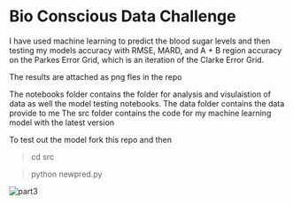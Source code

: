 # Bio Conscious Data Challenge
I have used machine learning to predict the blood sugar levels and then testing my models accuracy with RMSE, MARD, and A + B region accuracy on the Parkes Error Grid, which is an iteration of the Clarke Error Grid.   

The results are attached as png fles in the repo 

The notebooks folder contains the folder for analysis and visulaistion of data as well the model testing notebooks.
The data folder contains the data provide to me 
The src folder contains the code for my machine learning model with the latest version 

To test out the model fork this repo and then 
> cd src 


> python newpred.py 

![part3](https://user-images.githubusercontent.com/49101362/77247279-7e95fc00-6c55-11ea-9598-fb3a1ed24e9b.png)
